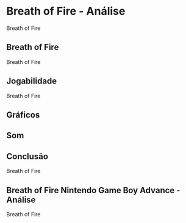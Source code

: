 ---
---

# Breath of Fire - Análise

Breath of Fire

## Breath of Fire

Breath of Fire

## Jogabilidade

Breath of Fire

## Gráficos


## Som

## Conclusão

Breath of Fire

## Breath of Fire Nintendo Game Boy Advance - Análise

Breath of Fire
